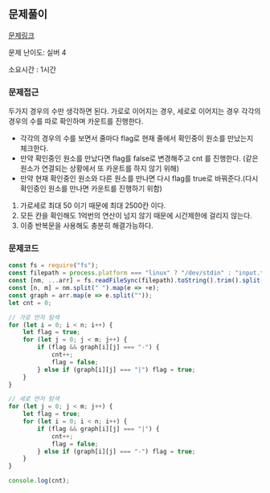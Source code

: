 ## 문제풀이
[문제링크](https://www.acmicpc.net/problem/1388)

문제 난이도: 실버 4

소요시간 : 1시간

### 문제접근
두가지 경우의 수만 생각하면 된다. 가로로 이어지는 경우, 세로로 이어지는 경우
각각의 경우의 수를 따로 확인하며 카운트를 진행한다.
* 각각의 경우의 수를 보면서 줄마다 flag로 현재 줄에서 확인중이 원소를 만났는지 체크한다.
* 만약 확인중인 원소를 만났다면 flag를 false로 변경해주고 cnt 를 진행한다. (같은 원소가 연결되는 상황에서 또 카운트를 하지 않기 위해)
* 만약 현재 확인중인 원소와 다른 원소를 만나면 다시 flag를 true로 바꿔준다.(다시 확인중인 원소를 만나면 카운트를 진행하기 위함)

1. 가로세로 최대 50 이기 때문에 최대 2500칸 이다. 
2. 모든 칸을 확인해도 1억번의 연산이 넘지 않기 때문에 시간제한에 걸리지 않는다. 
3. 이중 반복문을 사용해도 충분히 해결가능하다.

### 문제코드
```js
const fs = require("fs");
const filepath = process.platform === "linux" ? "/dev/stdin" : "input.txt";
const [nm, ...arr] = fs.readFileSync(filepath).toString().trim().split("\n");
const [n, m] = nm.split(" ").map(e => +e);
const graph = arr.map(e => e.split(""));
let cnt = 0;

// 가로 먼저 탐색
for (let i = 0; i < n; i++) {
    let flag = true;
    for (let j = 0; j < m; j++) {
        if (flag && graph[i][j] === "-") {
            cnt++;
            flag = false;
        } else if (graph[i][j] === "|") flag = true;
    }
}

// 세로 먼저 탐색
for (let j = 0; j < m; j++) {
    let flag = true;
    for (let i = 0; i < n; i++) {
        if (flag && graph[i][j] === "|") {
            cnt++;
            flag = false;
        } else if (graph[i][j] === "-") flag = true;
    }
}

console.log(cnt);
```